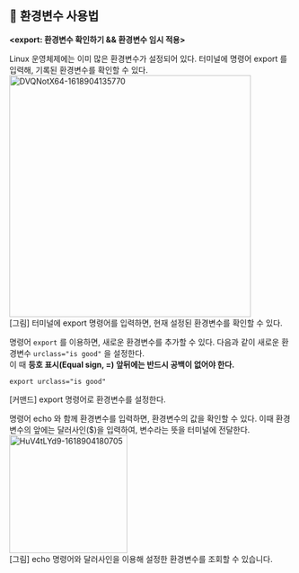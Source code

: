 ## 📌 환경변수 사용법
**<export: 환경변수 확인하기 && 환경변수 임시 적용>**   

Linux 운영체제에는 이미 많은 환경변수가 설정되어 있다. 터미널에 명령어 export 를 입력해, 기록된 환경변수를 확인할 수 있다.   
<img width="430" alt="DVQNotX64-1618904135770" src="https://user-images.githubusercontent.com/85857465/156384190-00936b02-3341-4966-b38f-28a3ece570c9.png">   
[그림] 터미널에 export 명령어를 입력하면, 현재 설정된 환경변수를 확인할 수 있다.   

명령어 `export` 를 이용하면, 새로운 환경변수를 추가할 수 있다. 다음과 같이 새로운 환경변수 `urclass="is good"` 을 설정한다.   
이 때 **등호 표시(Equal sign, =) 앞뒤에는 반드시 공백이 없어야 한다.**   
```
export urclass="is good"
```
[커맨드] export 명령어로 환경변수를 설정한다.   

명령어 echo 와 함께 환경변수를 입력하면, 환경변수의 값을 확인할 수 있다. 이때 환경변수의 앞에는 달러사인($)을 입력하여, 변수라는 뜻을 터미널에 전달한다.   
<img width="210" alt="HuV4tLYd9-1618904180705" src="https://user-images.githubusercontent.com/85857465/156426528-4b6f8de8-e4a5-4da2-b01d-b5e270f266ab.png">   
[그림] echo 명령어와 달러사인을 이용해 설정한 환경변수를 조회할 수 있습니다.
